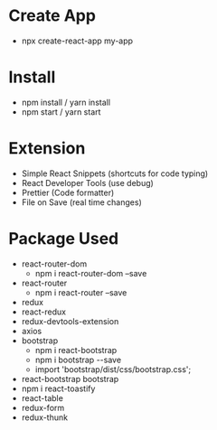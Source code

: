 # Create App

- npx create-react-app my-app

# Install

- npm install / yarn install
- npm start / yarn start

# Extension

- Simple React Snippets (shortcuts for code typing)
- React Developer Tools (use debug)
- Prettier (Code formatter)
- File on Save (real time changes)

# Package Used

- react-router-dom
  - npm i react-router-dom –save
- react-router
  - npm i react-router –save
- redux
- react-redux
- redux-devtools-extension
- axios
- bootstrap
  - npm i react-bootstrap
  - npm i bootstrap --save
  - import 'bootstrap/dist/css/bootstrap.css';
- react-bootstrap bootstrap
- npm i react-toastify
- react-table
- redux-form
- redux-thunk
